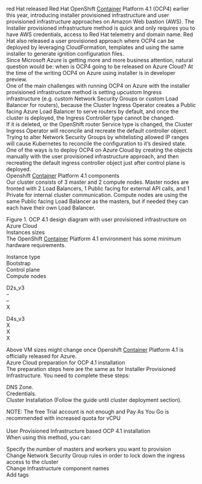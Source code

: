 red Hat released Red Hat OpenShift [Container](http://www.reloga.de/container-mieten/bestellung/ "Container") Platform 4.1 (OCP4) earlier this year, introducing installer provisioned infrastructure and user provisioned infrastructure approaches on Amazon Web bastion (AWS). The Installer provisioned infrastructure method is quick and only requires you to have AWS credentials, access to Red Hat telemetry and domain name. Red Hat also released a user provisioned approach where OCP4 can be deployed by leveraging CloudFormation, templates and using the same installer to generate ignition configuration files.  
Since Microsoft Azure is getting more and more business attention, natural question would be: when is OCP4 going to be released on Azure Cloud? At the time of the writing OCP4 on Azure using installer is in developer preview.   
One of the main challenges with running OCP4 on Azure with the installer provisioned infrastructure method is setting upcustom Ingress infrastructure (e.g. custom Network Security Groups or custom Load Balancer for routers), because the Cluster Ingress Operator creates a Public facing Azure Load Balancer to serve routers by default, and once the cluster is deployed, the Ingress Controller type cannot be changed.  
If it is deleted, or the OpenShift router Service type is changed, the Cluster Ingress Operator will reconcile and recreate the default controller object.  
Trying to alter Network Security Groups by whitelisting allowed IP ranges will cause Kubernetes to reconcile the configuration to it’s desired state.  
One of the ways is to deploy OCP4 on Azure Cloud by creating the objects manually with the user provisioned infrastructure approach, and then recreating the default ingress controller object just after control plane is deployed.  
Openshift [Container](http://www.reloga.de/container-mieten/bestellung/ "Container") Platform 4.1 components  
Our cluster consists of 3 master and 2 compute nodes. Master nodes are fronted with 2 Load Balancers, 1 Public facing for external API calls, and 1 Private for internal cluster communication. Compute nodes are using the same Public facing Load Balancer as the masters, but if needed they can each have their own Load Balancer.

Figure 1. OCP 4.1 design diagram with user provisioned infrastructure on Azure Cloud  
Instances sizes  
The OpenShift [Container](http://www.reloga.de/container-mieten/bestellung/ "Container") Platform 4.1 environment has some minimum hardware requirements.

Instance type  
Bootstrap  
Control plane  
Compute nodes

D2s_v3  
–  
–  
X

D4s_v3  
X  
X  
X

Above VM sizes might change once Openshift [Container](http://www.reloga.de/container-mieten/bestellung/ "Container") Platform 4.1 is officially released for Azure.  
Azure Cloud preparation for OCP 4.1 installation  
The preparation steps here are the same as for Installer Provisioned Infrastructure. You need to complete these steps:

DNS Zone.  
Credentials.  
Cluster Installation (Follow the guide until cluster deployment section).

NOTE: The free Trial account is not enough and Pay As You Go is recommended with increased quota for vCPU  
   
User Provisioned Infrastructure based OCP 4.1 installation  
When using this method, you can:

Specify the number of masters and workers you want to provision  
Change Network Security Group rules in order to lock down the ingress access to the cluster   
Change Infrastructure component names  
Add tags
